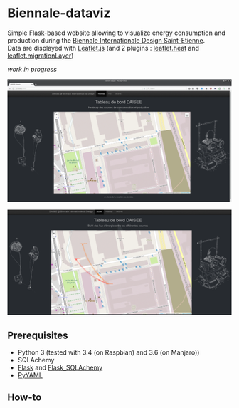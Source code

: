 # Biennale-dataviz
Simple Flask-based website allowing to visualize energy consumption and production during the [Biennale Internationale Design Saint-Etienne](http://www.biennale-design.com/saint-etienne/2017/fr/home/).  
Data are displayed with [Leaflet.js](http://leafletjs.com/) (and 2 plugins : [leaflet.heat](https://github.com/Leaflet/Leaflet.heat) and [leaflet.migrationLayer](https://github.com/react-map/leaflet.migrationLayer))  

_work in progress_

![](/docs/heatmap.gif)

![](/docs/snapshot.gif)


## Prerequisites
- Python 3 (tested with 3.4 (on Raspbian) and 3.6 (on Manjaro))  
- SQLAchemy  
- [Flask](http://flask.pocoo.org) and [Flask_SQLAchemy](http://flask-sqlalchemy.pocoo.org)  
- [PyYAML](http://pyyaml.org)  


## How-to

